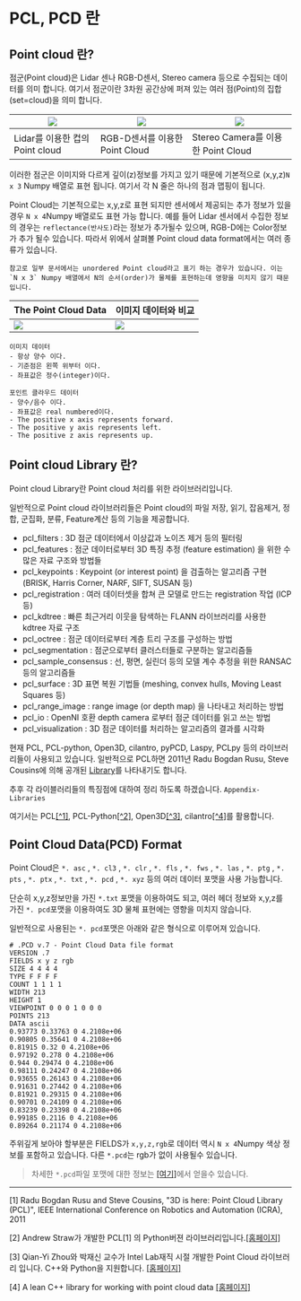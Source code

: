# PCL, PCD 란 


## Point cloud 란? 

점군(Point cloud)은 Lidar 센나 RGB-D센서, Stereo camera 등으로 수집되는 데이터를 의미 합니다. 여기서 점군이란 3차원 공간상에 퍼져 있는 여러 점(Point)의 집합(set=cloud)을 의미 합니다. 

|![](https://i.imgur.com/8kEIXdA.png)|![](https://i.imgur.com/fQrysOa.png)|![](https://c1.staticflickr.com/6/5310/5880903905_ed581013b0.jpg)|
|-|-|-|
|Lidar를 이용한 컵의 Point cloud|RGB-D센서를 이용한 Point Cloud|Stereo Camera를 이용한 Point Cloud|

이러한 점군은 이미지와 다르게 깊이(z)정보를 가지고 있기 때문에 기본적으로 (x,y,z)`N x 3` Numpy 배열로 표현 됩니다. 여기서 각 N 줄은 하나의 점과 맵핑이 됩니다. 

Point Cloud는 기본적으로는 x,y,z로 표현 되지만 센서에서 제공되는 추가 정보가 있을경우 `N x 4`Numpy 배열로도 표현 가능 합니다. 예를 들어 Lidar 센서에서 수집한 정보의 경우는 `reflectance(반사도)`라는 정보가 추가될수 있으며, RGB-D에는 Color정보가 추가 될수 있습니다. 따라서 위에서 살펴볼 Point cloud data format에서는 여러 종류가 있습니다. 



```
참고로 일부 문서에서는 unordered Point cloud라고 표기 하는 경우가 있습니다. 이는 `N x 3` Numpy 배열에서 N의 순서(order)가 물체를 표현하는데 영향을 미치지 않기 때문입니다. 
```

|The Point Cloud Data|이미지 데이터와 비교 |
|-|-|
|![](http://i.imgur.com/Bc13san.png)|![](http://i.imgur.com/smzFU5N.png)|

```
이미지 데이터
- 항상 양수 이다. 
- 기준점은 왼쪽 위부터 이다. 
- 좌표값은 정수(integer)이다. 

포인트 클라우드 데이터 
- 양수/음수 이다. 
- 좌표값은 real numbered이다. 
- The positive x axis represents forward.
- The positive y axis represents left.
- The positive z axis represents up.
```



## Point cloud Library 란? 

Point cloud Library란 Point cloud 처리를 위한 라이브러리입니다. 

일반적으로 Point cloud 라이브러리들은 Point cloud의 파일 저장, 읽기, 잡음제거, 정합, 군집화, 분류, Feature계산 등의 기능을 제공합니다. 
- pcl_filters : 3D 점군 데이터에서 이상값과 노이즈 제거 등의 필터링
- pcl_features : 점군 데이터로부터 3D 특징 추정 (feature estimation) 을 위한 수많은 자료 구조와 방법들 
- pcl_keypoints : Keypoint (or interest point) 을 검출하는 알고리즘 구현 (BRISK, Harris Corner, NARF, SIFT, SUSAN 등)
- pcl_registration : 여러 데이터셋을 합쳐 큰 모델로 만드는 registration 작업 (ICP 등)
- pcl_kdtree : 빠른 최근거리 이웃을 탐색하는 FLANN 라이브러리를 사용한 kdtree 자료 구조
- pcl_octree : 점군 데이터로부터 계층 트리 구조를 구성하는 방법
- pcl_segmentation : 점군으로부터 클러스터들로 구분하는 알고리즘들
- pcl_sample_consensus : 선, 평면, 실린더 등의 모델 계수 추정을 위한 RANSAC 등의 알고리즘들
- pcl_surface : 3D 표면 복원 기법들 (meshing, convex hulls, Moving Least Squares 등)
- pcl_range_image : range image (or depth map) 을 나타내고 처리하는 방법
- pcl_io : OpenNI 호환 depth camera 로부터 점군 데이터를 읽고 쓰는 방법
- pcl_visualization : 3D 점군 데이터를 처리하는 알고리즘의 결과를 시각화

현재 PCL, PCL-python, Open3D, cilantro, pyPCD, Laspy, PCLpy 등의 라이브러리들이 사용되고 있습니다. 일반적으로 PCL하면 2011년 Radu Bogdan Rusu, Steve Cousins에 의해 공개된 [Library](http://pointclouds.org/)를 나타내기도 합니다. 

추후 각 라이블러리들의 특징점에 대하여 정리 하도록 하겠습니다. `Appendix-Libraries`

여기서는 PCL[[^1]](#1), PCL-Python[[^2]](#2), Open3D[[^3]](#3), cilantro[[^4]](#4)를 활용합니다.


## Point Cloud Data(PCD) Format 

Point Cloud은 `*. asc` , `*. cl3` , `*. clr` , `*. fls` , `*. fws` , `*. las` , `*. ptg` , `*. pts` , `*. ptx` , `*. txt` , `*. pcd` , `*. xyz` 등의 여러 데이터 포맷을 사용 가능합니다. 


단순히 x,y,z정보만을 가진 `*.txt` 포맷을 이용하여도 되고, 여러 헤더 정보와 x,y,z를 가진 `*. pcd`포맷을 이용하여도 3D 물체 표현에는 영향을 미치지 않습니다. 

일반적으로 사용된는 `*. pcd`포맷은 아래와 같은 형식으로 이루어져 있습니다. 


```
# .PCD v.7 - Point Cloud Data file format
VERSION .7
FIELDS x y z rgb
SIZE 4 4 4 4
TYPE F F F F
COUNT 1 1 1 1
WIDTH 213
HEIGHT 1
VIEWPOINT 0 0 0 1 0 0 0
POINTS 213
DATA ascii
0.93773 0.33763 0 4.2108e+06
0.90805 0.35641 0 4.2108e+06
0.81915 0.32 0 4.2108e+06
0.97192 0.278 0 4.2108e+06
0.944 0.29474 0 4.2108e+06
0.98111 0.24247 0 4.2108e+06
0.93655 0.26143 0 4.2108e+06
0.91631 0.27442 0 4.2108e+06
0.81921 0.29315 0 4.2108e+06
0.90701 0.24109 0 4.2108e+06
0.83239 0.23398 0 4.2108e+06
0.99185 0.2116 0 4.2108e+06
0.89264 0.21174 0 4.2108e+06
```

주위깊게 보아야 할부분은 FIELDS가 `x,y,z,rgb`로 데이터 역시 `N x 4`Numpy 색상 정보를 포함하고 있습니다. 다른 `*.pcd`는 rgb가 없이 사용될수 있습니다. 


> 차세한 `*.pcd`파일 포맷에 대한 정보는 [[여기]](http://pointclouds.org/documentation/tutorials/pcd_file_format.php)에서 얻을수 있습니다. 


---
<a name="1">[1]</a> Radu Bogdan Rusu and Steve Cousins, "3D is here: Point Cloud Library (PCL)", IEEE International Conference on Robotics and Automation (ICRA), 2011 

<a name="2">[2]</a> Andrew Straw가 개발한 PCL[1] 의 Python버젼 라이브러리입니다.[[홈페이지]](http://strawlab.github.io/python-pcl/)

<a name="3">[3]</a> Qian-Yi Zhou와 박재신 교수가 Intel Lab재직 시절 개발한 Point Cloud 라이브러리 입니다. C++와 Python을 지원합니다. [[홈페이지]](http://www.open3d.org/)

<a name="4">[4]</a> A lean C++ library for working with point cloud data [[홈페이지]](https://github.com/kzampog/cilantro)









